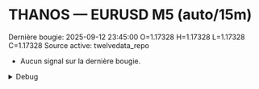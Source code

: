 # THANOS — EURUSD M5 (auto/15m)
Dernière bougie: 2025-09-12 23:45:00  O=1.17328  H=1.17328  L=1.17328  C=1.17328
Source active: twelvedata_repo

- Aucun signal sur la dernière bougie.

<details><summary>Debug</summary>

- TD_API_KEY manquant.

</details>
